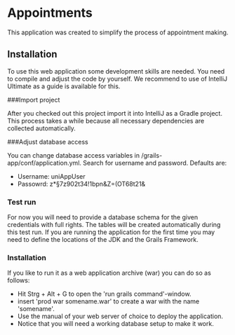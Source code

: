 # Appointments
This application was created to simplify the process of appointment making. 
 
Installation
------------
To use this web application some development skills are needed. You need to compile and adjust the code by yourself.
We recommend to use of IntelliJ Ultimate as a guide is available for this.

###Import project

After you checked out this project import it into IntelliJ as a Gradle project. This process takes a while because all 
necessary dependencies are collected automatically.

###Adjust database access

You can change database access variables in /grails-app/conf/application.yml. Search for username and password. Defaults 
are:
 - Username: uniAppUser
 - Passowrd: z*§7z902t34!1bpn&Z=(OT68t21&
 
### Test run
For now you will need to provide a database schema for the given credentials with full rights. The tables will be created 
automatically during this test run. If you are running the application for the first time you may need to define the 
locations of the JDK and the Grails Framework.

### Installation
If you like to run it as a web application archive (war) you can do so as follows:

- Hit Strg + Alt + G to open the 'run grails command'-window. 
- insert 'prod war somename.war' to create a war with the name 'somename'.
- Use the manual of your web server of choice to deploy the application.
- Notice that you will need a working database setup to make it work.

 
